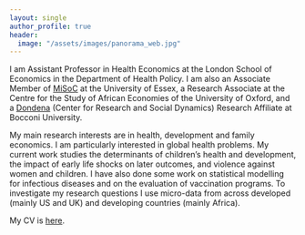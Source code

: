 ```yaml
---
layout: single
author_profile: true
header:
  image: "/assets/images/panorama_web.jpg"
---
```


I am Assistant Professor in Health Economics at the London School of Economics in the Department of Health Policy. I am also an Associate Member of [MiSoC](https://www.iser.essex.ac.uk/misoc) at the University of Essex, a Research Associate at the Centre for the Study of African Economies of the University of Oxford, and a [Dondena](http://www.dondena.unibocconi.it) (Center for Research and Social Dynamics) Research Affiliate at Bocconi University.

My main research interests are in health, development and family economics. I am particularly interested in global health problems. My current work studies the determinants of children’s health and development, the impact of early life shocks on later outcomes, and violence against women and children. I have also done some work on statistical modelling for infectious diseases and on the evaluation of vaccination programs. To investigate my research questions I use micro-data from across developed (mainly US and UK) and developing countries (mainly Africa).

My CV is [here](../CV_DeCaoMAY18.pdf).
